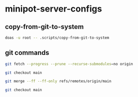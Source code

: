 # minipot-server-configs

## copy-from-git-to-system

```sh
doas -u root -- .scripts/copy-from-git-to-system
```

## git commands

```sh
git fetch --progress --prune --recurse-submodules=no origin
```

```sh
git checkout main
```

```sh
git merge --ff --ff-only refs/remotes/origin/main
```

```sh
git checkout main
```

<!-- git branch -D docs -->
